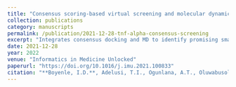 ```yaml
---
title: "Consensus scoring-based virtual screening and molecular dynamics simulation of some TNF-alpha inhibitors"
collection: publications
category: manuscripts
permalink: /publication/2021-12-28-tnf-alpha-consensus-screening
excerpt: "Integrates consensus docking and MD to identify promising small-molecule TNF-α inhibitors."
date: 2021-12-28
year: 2022
venue: "Informatics in Medicine Unlocked"
paperurl: "https://doi.org/10.1016/j.imu.2021.100833"
citation: "**Boyenle, I.D.**, Adelusi, T.I., Ogunlana, A.T., Oluwabusola, R.A., Ibrahim, N.O., Tolulope, A., Okikiola, O.S., Adetunji, B.L., Abioye, I.O., & Oyedele, A.Q.K. (2022). Consensus scoring-based virtual screening and molecular dynamics simulation of some TNF-alpha inhibitors. *Informatics in Medicine Unlocked*, 28, 100833. https://doi.org/10.1016/j.imu.2021.100833"
---
```

